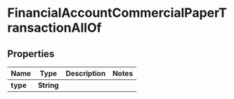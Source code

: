 

# FinancialAccountCommercialPaperTransactionAllOf


## Properties

| Name | Type | Description | Notes |
|------------ | ------------- | ------------- | -------------|
|**type** | **String** |  |  |



